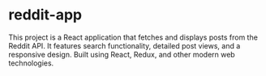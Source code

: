 # reddit-app
This project is a React application that fetches and displays posts from the Reddit API. It features search functionality, detailed post views, and a responsive design. Built using React, Redux, and other modern web technologies.
